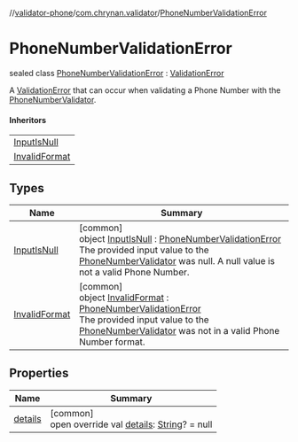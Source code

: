 //[validator-phone](../../../index.md)/[com.chrynan.validator](../index.md)/[PhoneNumberValidationError](index.md)

# PhoneNumberValidationError

sealed class [PhoneNumberValidationError](index.md) : [ValidationError](../../../../validator-core/validator-core/com.chrynan.validator/-validation-error/index.md)

A [ValidationError](../../../../validator-core/validator-core/com.chrynan.validator/-validation-error/index.md) that can occur when validating a Phone Number with the [PhoneNumberValidator](../-phone-number-validator/index.md).

#### Inheritors

| |
|---|
| [InputIsNull](-input-is-null/index.md) |
| [InvalidFormat](-invalid-format/index.md) |

## Types

| Name | Summary |
|---|---|
| [InputIsNull](-input-is-null/index.md) | [common]<br>object [InputIsNull](-input-is-null/index.md) : [PhoneNumberValidationError](index.md)<br>The provided input value to the [PhoneNumberValidator](../-phone-number-validator/index.md) was null. A null value is not a valid Phone Number. |
| [InvalidFormat](-invalid-format/index.md) | [common]<br>object [InvalidFormat](-invalid-format/index.md) : [PhoneNumberValidationError](index.md)<br>The provided input value to the [PhoneNumberValidator](../-phone-number-validator/index.md) was not in a valid Phone Number format. |

## Properties

| Name | Summary |
|---|---|
| [details](details.md) | [common]<br>open override val [details](details.md): [String](https://kotlinlang.org/api/latest/jvm/stdlib/kotlin/-string/index.html)? = null |
